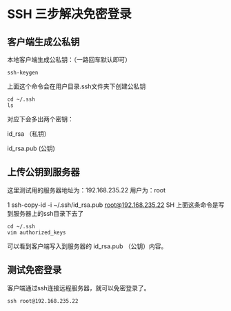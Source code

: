 # SSH 三步解决免密登录

## 客户端生成公私钥

本地客户端生成公私钥：（一路回车默认即可）

```shell
ssh-keygen
```

上面这个命令会在用户目录.ssh文件夹下创建公私钥

```shell
cd ~/.ssh
ls
```

对应下会多出两个密钥：

id_rsa （私钥）

id_rsa.pub (公钥)

## 上传公钥到服务器

这里测试用的服务器地址为：192.168.235.22
用户为：root

1
ssh-copy-id -i ~/.ssh/id_rsa.pub root@192.168.235.22
SH
上面这条命令是写到服务器上的ssh目录下去了

```shell
cd ~/.ssh
vim authorized_keys
```

可以看到客户端写入到服务器的 id_rsa.pub （公钥）内容。

## 测试免密登录

客户端通过ssh连接远程服务器，就可以免密登录了。

```shell
ssh root@192.168.235.22
```
